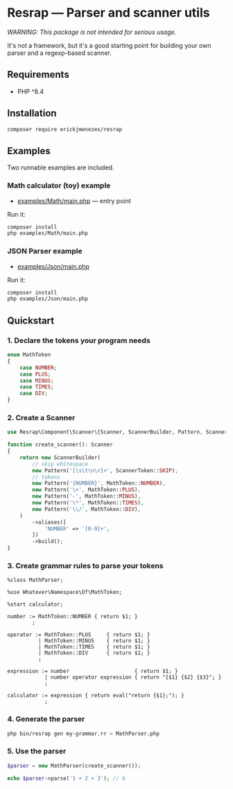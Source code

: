 # Resrap — Parser and scanner utils

_WARNING: This package is not intended for serious usage._

It's not a framework, but it's a good starting point for building your own parser and a regexp-based scanner.

## Requirements

- PHP ^8.4

## Installation

```bash
composer require erickjmenezes/resrap
```

## Examples

Two runnable examples are included.

### Math calculator (toy) example

- [examples/Math/main.php](./examples/Math/main.php) — entry point

Run it:

```bash
composer install
php examples/Math/main.php
```

### JSON Parser example

- [examples/Json/main.php](./examples/Json/main.php)

Run it:

```bash
composer install
php examples/Json/main.php
```

## Quickstart

### 1. Declare the tokens your program needs

```php
enum MathToken
{
    case NUMBER;
    case PLUS;
    case MINUS;
    case TIMES;
    case DIV;
}
```

### 2. Create a Scanner

```php
use Resrap\Component\Scanner\{Scanner, ScannerBuilder, Pattern, ScannerToken};

function create_scanner(): Scanner
{
    return new ScannerBuilder(
        // skip whitespace
        new Pattern('[\s\t\n\r]+', ScannerToken::SKIP),
        // tokens
        new Pattern('{NUMBER}', MathToken::NUMBER),
        new Pattern('\+', MathToken::PLUS),
        new Pattern('-', MathToken::MINUS),
        new Pattern('\*', MathToken::TIMES),
        new Pattern('\\/', MathToken::DIV),
    )
        ->aliases([
            'NUMBER' => '[0-9]+',
        ])
        ->build();
}
```

### 3. Create grammar rules to parse your tokens

```
%class MathParser;

%use Whatever\Namespace\Of\MathToken;

%start calculator;

number := MathToken::NUMBER { return $1; }
        ;

operator := MathToken::PLUS     { return $1; }
          | MathToken::MINUS    { return $1; }
          | MathToken::TIMES    { return $1; }
          | MathToken::DIV      { return $1; }
          ;

expression := number                     { return $1; }
            | number operator expression { return "{$1} {$2} {$3}"; }
            ;

calculator := expression { return eval("return {$1};"); }
            ;
```

### 4. Generate the parser

```bash
php bin/resrap gen my-grammar.rr > MathParser.php
```

### 5. Use the parser

```php
$parser = new MathParser(create_scanner());

echo $parser->parse('1 + 2 + 3'); // 6
```
